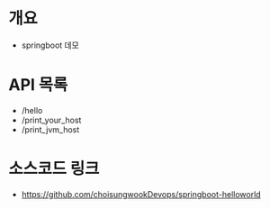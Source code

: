 # 개요
* springboot 데모

# API 목록
* /hello
* /print_your_host
* /print_jvm_host

# 소스코드 링크
* https://github.com/choisungwookDevops/springboot-helloworld
